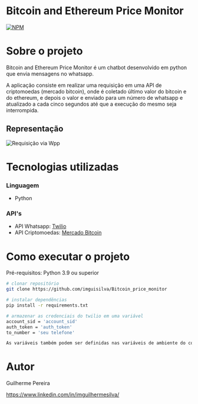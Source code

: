 # Bitcoin and Ethereum Price Monitor
 
[![NPM](https://img.shields.io/npm/l/react)](https://github.com/imguisilva/Bitcoin_price_monitor/blob/main/LICENSE) 

# Sobre o projeto

Bitcoin and Ethereum Price Monitor é um chatbot desenvolvido em python que envia mensagens no whatsapp.

A aplicação consiste em realizar uma requisição em uma API de criptomoedas (mercado bitcoin), onde é coletado último valor do bitcoin e do ethereum, e depois o valor e enviado para um número de whatsapp e atualizado a cada cinco segundos até que a execução do mesmo seja interrompida.

## Representação
![Requisição via Wpp](https://github.com/imguisilva/Bitcoin_price_monitor/blob/main/captura-twilio.PNG?raw=true)

# Tecnologias utilizadas
### Linguagem
- Python
### API's
- API Whatsapp: [Twilio](https://www.twilio.com/login)
- API Criptomoedas: [Mercado Bitcoin](https://api.mercadobitcoin.net/api/v4/docs)

# Como executar o projeto

Pré-requisitos: Python 3.9 ou superior

```bash
# clonar repositório
git clone https://github.com/imguisilva/Bitcoin_price_monitor

# instalar dependências
pip install -r requirements.txt

# armazenar as credenciais do twilio em uma variável
account_sid = 'account_sid'
auth_token = 'auth_token'
to_number = 'seu telefone'

As variáveis também podem ser definidas nas variáveis de ambiente do computador, em: Edit Configurations > Environment variables (Pycharm)

```

# Autor

Guilherme Pereira

https://www.linkedin.com/in/imguilhermesilva/
 
